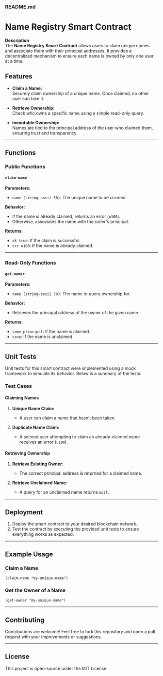 ### README.md

# Name Registry Smart Contract  

**Description**  
The **Name Registry Smart Contract** allows users to claim unique names and associate them with their principal addresses. It provides a decentralized mechanism to ensure each name is owned by only one user at a time.  

## Features  
- **Claim a Name:**  
  Securely claim ownership of a unique name. Once claimed, no other user can take it.  

- **Retrieve Ownership:**  
  Check who owns a specific name using a simple read-only query.  

- **Immutable Ownership:**  
  Names are tied to the principal address of the user who claimed them, ensuring trust and transparency.  

---

## Functions  

### Public Functions  

#### `claim-name`  
**Parameters:**  
- `name (string-ascii 50)`: The unique name to be claimed.  

**Behavior:**  
- If the name is already claimed, returns an error (`u100`).  
- Otherwise, associates the name with the caller's principal.  

**Returns:**  
- `ok true`: If the claim is successful.  
- `err u100`: If the name is already claimed.  

---

### Read-Only Functions  

#### `get-owner`  
**Parameters:**  
- `name (string-ascii 50)`: The name to query ownership for.  

**Behavior:**  
- Retrieves the principal address of the owner of the given name.  

**Returns:**  
- `some principal`: If the name is claimed.  
- `none`: If the name is unclaimed.  

---

## Unit Tests  

Unit tests for this smart contract were implemented using a mock framework to simulate its behavior. Below is a summary of the tests:  

### Test Cases  

#### Claiming Names  
1. **Unique Name Claim:**  
   - A user can claim a name that hasn’t been taken.  

2. **Duplicate Name Claim:**  
   - A second user attempting to claim an already-claimed name receives an error (`u100`).  

#### Retrieving Ownership  
1. **Retrieve Existing Owner:**  
   - The correct principal address is returned for a claimed name.  

2. **Retrieve Unclaimed Name:**  
   - A query for an unclaimed name returns `null`.  

---

## Deployment  

1. Deploy the smart contract to your desired blockchain network.  
2. Test the contract by executing the provided unit tests to ensure everything works as expected.  

---

## Example Usage  

### Claim a Name  
```clarity
(claim-name "my-unique-name")
```  

### Get the Owner of a Name  
```clarity
(get-owner "my-unique-name")
```  

---

## Contributing  
Contributions are welcome! Feel free to fork this repository and open a pull request with your improvements or suggestions.  

---

## License  
This project is open-source under the MIT License.  
